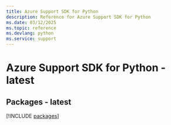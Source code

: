 ```yaml
---
title: Azure Support SDK for Python
description: Reference for Azure Support SDK for Python
ms.date: 03/12/2025
ms.topic: reference
ms.devlang: python
ms.service: support
---
```

# Azure Support SDK for Python - latest
## Packages - latest
[!INCLUDE [packages](support-index.md)]